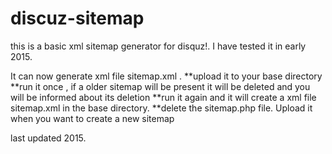 # discuz-sitemap
this is a basic xml sitemap generator for disquz!. I have tested it in early 2015. 

It can now generate xml file sitemap.xml .
**upload it to your base directory
**run it once , if a older sitemap will be present it will be deleted and you will be informed about its deletion
**run it again and it will create a xml file sitemap.xml in the base directory.
**delete the sitemap.php file. Upload it when you want to create a new sitemap 

last updated 2015.
